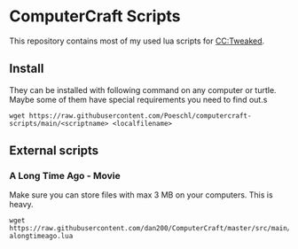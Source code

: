 # ComputerCraft Scripts

This repository contains most of my used lua scripts for [CC:Tweaked](https://tweaked.cc/).

## Install

They can be installed with following command on any computer or turtle.
Maybe some of them have special requirements you need to find out.s

```shell
wget https://raw.githubusercontent.com/Poeschl/computercraft-scripts/main/<scriptname> <localfilename>
```

## External scripts

### A Long Time Ago - Movie

Make sure you can store files with max 3 MB on your computers. This is heavy.

```
wget https://raw.githubusercontent.com/dan200/ComputerCraft/master/src/main/resources/assets/computercraft/lua/treasure/dan200/alongtimeago/alongtimeago.lua alongtimeago.lua
``` 
